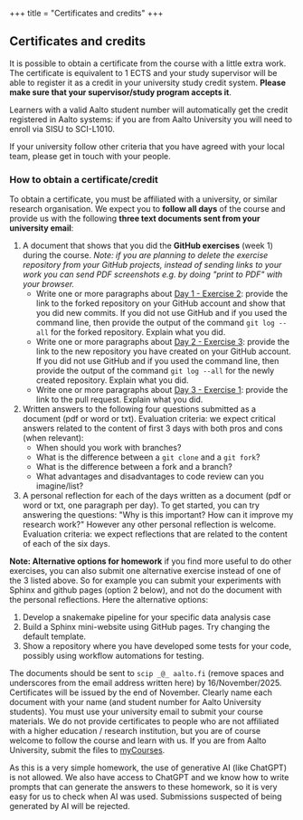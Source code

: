 +++
title = "Certificates and credits"
+++

## Certificates and credits

It is possible to obtain a certificate from the course with a little extra
work.  The certificate is equivalent to 1 ECTS and your study supervisor will
be able to register it as a credit in your university study credit system.
**Please make sure that your supervisor/study program accepts it**.

Learners with a valid Aalto student number will automatically get the credit
registered in Aalto systems: if you are from Aalto University you will need to enroll via SISU to SCI-L1010. 

If your university follow other criteria that you have agreed with your local team, please get in touch with your people.

### How to obtain a certificate/credit

To obtain a certificate, you must be affiliated with a university, or similar
research organisation. We expect you to **follow all days** of the course and
provide us with the following **three text documents sent from your university email**:

1. A document that shows that you did the **GitHub exercises** (week 1) during the course. *Note: if you are planning to delete the exercise repository from your GitHub projects, instead of sending links to your work you can send PDF screenshots e.g. by doing "print to PDF" with your browser.*
   - Write one or more paragraphs about [Day 1 - Exercise 2](https://coderefinery.github.io/git-intro/commits/#exercise): provide the link to the forked repository on your GitHub account and show that you did new commits. If you did not use GitHub and if you used the command line, then provide the output of the command `git log --all` for the forked repository. Explain what you did. 
   - Write one or more paragraphs about [Day 2 - Exercise 3](https://coderefinery.github.io/git-intro/sharing/#exercise): provide the link to the new repository you have created on your GitHub account. If you did not use GitHub and if you used the command line, then provide the output of the command `git log --all` for the newly created repository. Explain what you did.
   - Write one or more paragraphs about [Day 3 - Exercise 1](https://coderefinery.github.io/git-collaborative/same-repository/#exercise): provide the link to the pull request. Explain what you did.
2. Written answers to the following four questions submitted as a document (pdf
   or word or txt). Evaluation criteria: we expect critical answers related to
   the content of first 3 days with both pros and cons (when relevant):
    - When should you work with branches?
    - What is the difference between a `git clone` and a `git fork`?
    - What is the difference between a fork and a branch?
    - What advantages and disadvantages to code review can you imagine/list?
3. A personal reflection for each of the days written as a document (pdf or
   word or txt, one paragraph per day). To get started, you can try answering
   the questions: "Why is this important? How can it improve my research work?"
   However any other personal reflection is welcome. Evaluation criteria: we
   expect reflections that are related to the content of each of the six days.

**Note: Alternative options for homework** if you find more useful to do other exercises, you can also submit one alternative exercise instead of one of the 3 listed above. So for example you can submit your experiments with Sphinx and github pages (option 2 below), and not do the document with the personal reflections. Here the alternative options:

1. Develop a snakemake pipeline for your specific data analysis case
2. Build a Sphinx mini-website using GitHub pages. Try changing the default template.
3. Show a repository where you have developed some tests for your code, possibly using workflow automations for testing.


The documents should be sent to `scip _@_ aalto.fi` (remove spaces and underscores from the email address written here) by 16/November/2025. Certificates will be issued by the end of November. Clearly name each document with your name (and student number for Aalto University students). You must use your university email to submit your course materials. We do not provide certificates to people who are not affiliated with a higher education / research institution, but you are of course welcome to follow the course and learn with us. If you are from Aalto University, submit the files to [myCourses](https://mycourses.aalto.fi/course/section.php?id=275224). 

As this is a very simple homework, the use of generative AI (like ChatGPT) is not allowed. We also have access to ChatGPT and we know how to write prompts that can generate the answers to these homework, so it is very easy for us to check when AI was used. Submissions suspected of being generated by AI will be rejected.

